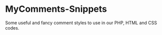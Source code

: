 MyComments-Snippets
===================

Some useful and fancy comment styles to use in our PHP, HTML and CSS codes.
